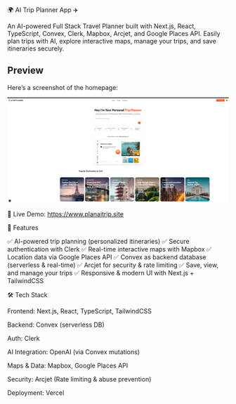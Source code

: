 🌍 AI Trip Planner App ✈️

An AI-powered Full Stack Travel Planner built with Next.js, React, TypeScript, Convex, Clerk, Mapbox, Arcjet, and Google Places API.
Easily plan trips with AI, explore interactive maps, manage your trips, and save itineraries securely.

## Preview

Here’s a screenshot of the homepage:

![Homepage Screenshot](./assets/homepage.png)

🔗 Live Demo: https://www.planaitrip.site

🚀 Features

✅ AI-powered trip planning (personalized itineraries)
✅ Secure authentication with Clerk
✅ Real-time interactive maps with Mapbox
✅ Location data via Google Places API
✅ Convex as backend database (serverless & real-time)
✅ Arcjet for security & rate limiting
✅ Save, view, and manage your trips
✅ Responsive & modern UI with Next.js + TailwindCSS

🛠️ Tech Stack

Frontend: Next.js, React, TypeScript, TailwindCSS

Backend: Convex (serverless DB)

Auth: Clerk

AI Integration: OpenAI (via Convex mutations)

Maps & Data: Mapbox, Google Places API

Security: Arcjet (Rate limiting & abuse prevention)

Deployment: Vercel
